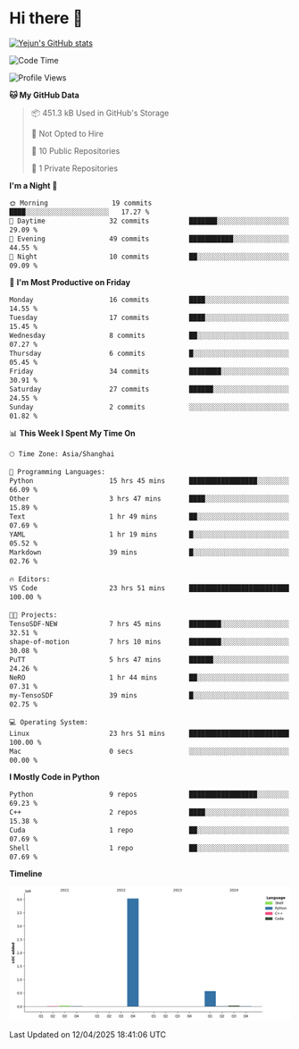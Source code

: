 # Hi there 👋


<!-- <img height="195px" src="https://github-readme-stats.vercel.app/api?username=yejun688&count_private=true&show_icons=true&hide_rank=true&title_color=0969da&bg_color=ffffff00&text_color=57606a&disable_animations=true"><img height="195px" src="https://github-readme-stats.vercel.app/api/top-langs?username=yejun688&layout=compact&title_color=0969da&bg_color=ffffff00&text_color=57606a"> -->

[![Yejun's GitHub stats](https://github-readme-stats.vercel.app/api?username=yejun688)](https://github.com/yejun688/github-readme-stats)

<!---
yejun688/yejun688 is a ✨ special ✨ repository because its `README.md` (this file) appears on your GitHub profile.
You can click the Preview link to take a look at your changes.
--->

<!--START_SECTION:waka-->
![Code Time](http://img.shields.io/badge/Code%20Time-1%2C014%20hrs%2031%20mins-blue)

![Profile Views](http://img.shields.io/badge/Profile%20Views-21-blue)

**🐱 My GitHub Data** 

> 📦 451.3 kB Used in GitHub's Storage 
 > 
> 🚫 Not Opted to Hire
 > 
> 📜 10 Public Repositories 
 > 
> 🔑 1 Private Repositories 
 > 
**I'm a Night 🦉** 

```text
🌞 Morning                19 commits          ████░░░░░░░░░░░░░░░░░░░░░   17.27 % 
🌆 Daytime                32 commits          ███████░░░░░░░░░░░░░░░░░░   29.09 % 
🌃 Evening                49 commits          ███████████░░░░░░░░░░░░░░   44.55 % 
🌙 Night                  10 commits          ██░░░░░░░░░░░░░░░░░░░░░░░   09.09 % 
```
📅 **I'm Most Productive on Friday** 

```text
Monday                   16 commits          ████░░░░░░░░░░░░░░░░░░░░░   14.55 % 
Tuesday                  17 commits          ████░░░░░░░░░░░░░░░░░░░░░   15.45 % 
Wednesday                8 commits           ██░░░░░░░░░░░░░░░░░░░░░░░   07.27 % 
Thursday                 6 commits           █░░░░░░░░░░░░░░░░░░░░░░░░   05.45 % 
Friday                   34 commits          ████████░░░░░░░░░░░░░░░░░   30.91 % 
Saturday                 27 commits          ██████░░░░░░░░░░░░░░░░░░░   24.55 % 
Sunday                   2 commits           ░░░░░░░░░░░░░░░░░░░░░░░░░   01.82 % 
```


📊 **This Week I Spent My Time On** 

```text
🕑︎ Time Zone: Asia/Shanghai

💬 Programming Languages: 
Python                   15 hrs 45 mins      █████████████████░░░░░░░░   66.09 % 
Other                    3 hrs 47 mins       ████░░░░░░░░░░░░░░░░░░░░░   15.89 % 
Text                     1 hr 49 mins        ██░░░░░░░░░░░░░░░░░░░░░░░   07.69 % 
YAML                     1 hr 19 mins        █░░░░░░░░░░░░░░░░░░░░░░░░   05.52 % 
Markdown                 39 mins             █░░░░░░░░░░░░░░░░░░░░░░░░   02.76 % 

🔥 Editors: 
VS Code                  23 hrs 51 mins      █████████████████████████   100.00 % 

🐱‍💻 Projects: 
TensoSDF-NEW             7 hrs 45 mins       ████████░░░░░░░░░░░░░░░░░   32.51 % 
shape-of-motion          7 hrs 10 mins       ████████░░░░░░░░░░░░░░░░░   30.08 % 
PuTT                     5 hrs 47 mins       ██████░░░░░░░░░░░░░░░░░░░   24.26 % 
NeRO                     1 hr 44 mins        ██░░░░░░░░░░░░░░░░░░░░░░░   07.31 % 
my-TensoSDF              39 mins             █░░░░░░░░░░░░░░░░░░░░░░░░   02.75 % 

💻 Operating System: 
Linux                    23 hrs 51 mins      █████████████████████████   100.00 % 
Mac                      0 secs              ░░░░░░░░░░░░░░░░░░░░░░░░░   00.00 % 
```

**I Mostly Code in Python** 

```text
Python                   9 repos             █████████████████░░░░░░░░   69.23 % 
C++                      2 repos             ████░░░░░░░░░░░░░░░░░░░░░   15.38 % 
Cuda                     1 repo              ██░░░░░░░░░░░░░░░░░░░░░░░   07.69 % 
Shell                    1 repo              ██░░░░░░░░░░░░░░░░░░░░░░░   07.69 % 
```



**Timeline**

![Lines of Code chart](https://raw.githubusercontent.com/yejun688/yejun688/main/assets/bar_graph.png)


 Last Updated on 12/04/2025 18:41:06 UTC
<!--END_SECTION:waka-->
